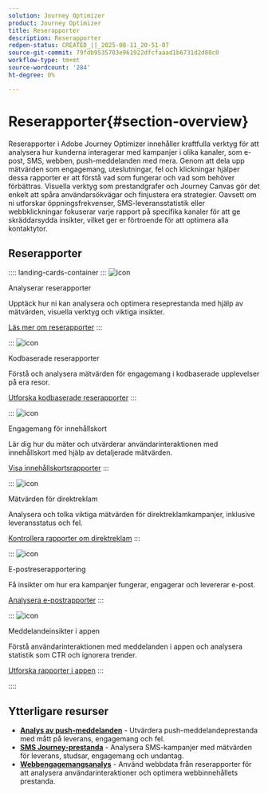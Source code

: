 ```yaml
---
solution: Journey Optimizer
product: Journey Optimizer
title: Reserapporter
description: Reserapporter
redpen-status: CREATED_||_2025-08-11_20-51-07
source-git-commit: 79fdb9535703e961922dfcfaaad1b6731d2d88c0
workflow-type: tm+mt
source-wordcount: '284'
ht-degree: 0%

---
```



# Reserapporter{#section-overview}

Reserapporter i Adobe Journey Optimizer innehåller kraftfulla verktyg för att analysera hur kunderna interagerar med kampanjer i olika kanaler, som e-post, SMS, webben, push-meddelanden med mera. Genom att dela upp mätvärden som engagemang, uteslutningar, fel och klickningar hjälper dessa rapporter er att förstå vad som fungerar och vad som behöver förbättras. Visuella verktyg som prestandgrafer och Journey Canvas gör det enkelt att spåra användarsökvägar och finjustera era strategier. Oavsett om ni utforskar öppningsfrekvenser, SMS-leveransstatistik eller webbklickningar fokuserar varje rapport på specifika kanaler för att ge skräddarsydda insikter, vilket ger er förtroende för att optimera alla kontaktytor.

## Reserapporter

:::: landing-cards-container
:::
![icon](https://cdn.experienceleague.adobe.com/icons/chart-line.svg)

Analyserar reserapporter

Upptäck hur ni kan analysera och optimera reseprestanda med hjälp av mätvärden, visuella verktyg och viktiga insikter.

[Läs mer om reserapporter](../using/reports/journey-global-report-cja.md)
:::

:::
![icon](https://cdn.experienceleague.adobe.com/icons/code-branch.svg)

Kodbaserade reserapporter

Förstå och analysera mätvärden för engagemang i kodbaserade upplevelser på era resor.

[Utforska kodbaserade reserapporter](../using/reports/journey-global-report-cja-code.md)
:::

:::
![icon](https://cdn.experienceleague.adobe.com/icons/puzzle-piece.svg)

Engagemang för innehållskort

Lär dig hur du mäter och utvärderar användarinteraktionen med innehållskort med hjälp av detaljerade mätvärden.

[Visa innehållskortsrapporter](../using/reports/journey-global-report-cja-content.md)
:::

:::
![icon](https://cdn.experienceleague.adobe.com/icons/envelope.svg)

Mätvärden för direktreklam

Analysera och tolka viktiga mätvärden för direktreklamkampanjer, inklusive leveransstatus och fel.

[Kontrollera rapporter om direktreklam](../using/reports/journey-global-report-cja-direct.md)
:::

:::
![icon](https://cdn.experienceleague.adobe.com/icons/envelope-open.svg)

E-postreserapportering

Få insikter om hur era kampanjer fungerar, engagerar och levererar e-post.

[Analysera e-postrapporter](../using/reports/journey-global-report-cja-email.md)
:::

:::
![icon](https://cdn.experienceleague.adobe.com/icons/mobile.svg)

Meddelandeinsikter i appen

Förstå användarinteraktionen med meddelanden i appen och analysera statistik som CTR och ignorera trender.

[Utforska rapporter i appen](../using/reports/journey-global-report-cja-inapp.md)
:::

::::


## Ytterligare resurser

- **[Analys av push-meddelanden](../using/reports/journey-global-report-cja-push.md)** - Utvärdera push-meddelandeprestanda med mått på leverans, engagemang och fel.
- **[SMS Journey-prestanda](../using/reports/journey-global-report-cja-sms.md)** - Analysera SMS-kampanjer med mätvärden för leverans, studsar, engagemang och undantag.
- **[Webbengagemangsanalys](../using/reports/journey-global-report-cja-web.md)** - Använd webbdata från reserapporter för att analysera användarinteraktioner och optimera webbinnehållets prestanda.
